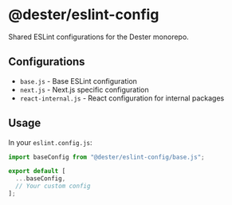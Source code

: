 # @dester/eslint-config

Shared ESLint configurations for the Dester monorepo.

## Configurations

- `base.js` - Base ESLint configuration
- `next.js` - Next.js specific configuration
- `react-internal.js` - React configuration for internal packages

## Usage

In your `eslint.config.js`:

```js
import baseConfig from "@dester/eslint-config/base.js";

export default [
  ...baseConfig,
  // Your custom config
];
```
